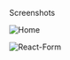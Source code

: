 Screenshots

![Home](https://github.com/marikarthik01/React-Form/assets/96297824/9e37fc26-f6ca-46a3-945a-5de273826654)


![React-Form](https://github.com/marikarthik01/React-Form/assets/96297824/7cd4bed7-6c15-4816-8640-7f211f6ef2b1)

